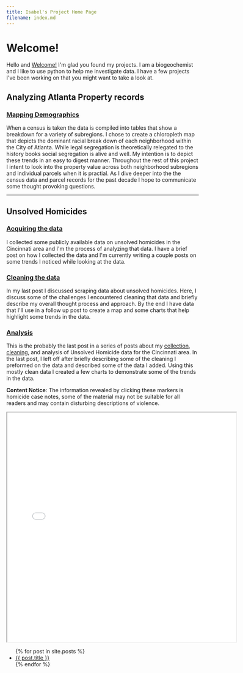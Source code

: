 ```yaml
---
title: Isabel's Project Home Page
filename: index.md
---
```


# Welcome!  
Hello and [Welcome!](https://isabelsrepo.github.io/updates/blognews/2022/08/01/Welcome-Post.html)
I'm glad you found my projects. I am a biogeochemist and I like to use python to help me investigate data. I have a few projects I've been working on that you might want to take a look at.  

## Analyzing Atlanta Property records  
### [Mapping Demographics](/Atlanta-Property-Analysis.md/)
When a census is taken the data is compiled into tables that show a breakdown for a variety of subregions. I chose to create a chloropleth map that depicts the dominant racial break down of each neighborhood within the City of Atlanta. While legal segregation is theoretically relegated to the history books social segregation is alive and well. My intention is to depict these trends in an easy to digest manner. Throughout the rest of this project I intent to look into the property value across both neighborhood subregions and individual parcels when it is practial. As I dive deeper into the the census data and parcel records for the past decade I hope to communicate some thought provoking questions.

-------   

## Unsolved Homicides
### [Acquiring the data](https://isabelsrepo.github.io/scraping-unsolved-homicide-data/)
I collected some publicly available data on unsolved homicides in the Cincinnati area and I'm the process of analyzing that data. I have a brief post on how I collected the data and I'm currently writing a couple posts on some trends I noticed while looking at the data. 

### [Cleaning the data](https://isabelsrepo.github.io/unsolved-homicide-data-cleaning/)
In my last post I discussed scraping data about unsolved homicides. Here, I discuss some of the challenges I encountered cleaning that data and briefly describe my overall thought process and approach. By the end I have data that I'll use in a follow up post to create a map and some charts that help highlight some trends in the data.

### [Analysis](https://isabelsrepo.github.io/unsolved-homicide-analysis/)
This  is the probably the last post in a series of posts about my [collection](https://isabelsrepo.github.io/scraping-unsolved-homicide-data/), [cleaning](https://isabelsrepo.github.io/unsolved-homicide-data-cleaning/), and analysis of Unsolved Homicide data for the Cincinnati area. In the last post, I left off after briefly describing some of the cleaning I preformed on the data and described some of the data I added. Using this mostly clean data I created a few charts to demonstrate some of the trends in the data. 

**Content Notice**: The information revealed by clicking these markers is homicide case notes, some of the material may not be suitable for all readers and may contain disturbing descriptions of violence.

<iframe src="Unsolved-Homicides-by-Gender.html" height="600" width="600"></iframe>

<ul>
  {% for post in site.posts %}
    <li>
      <a href="{{ post.url }}">{{ post.title }}</a>
    </li>
  {% endfor %}
</ul>
